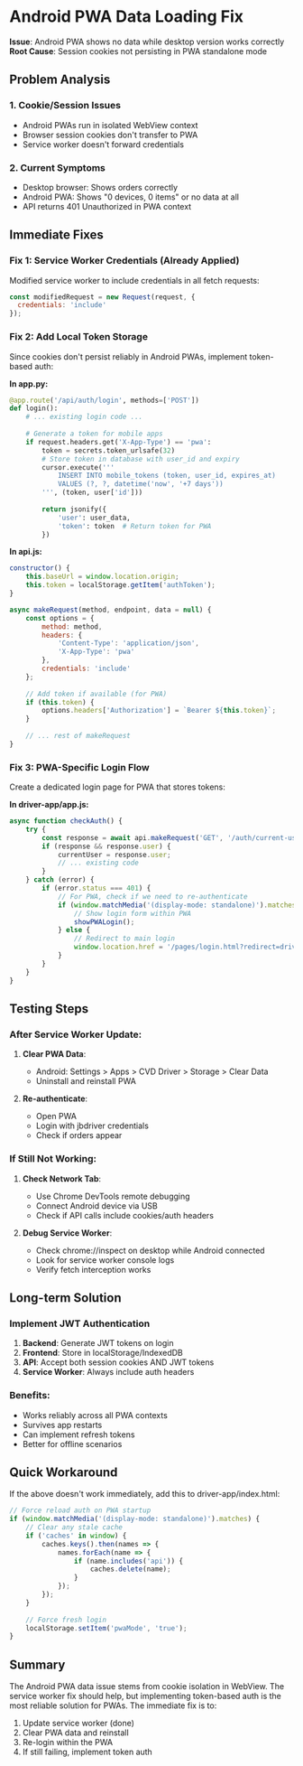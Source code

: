 # Android PWA Data Loading Fix

**Issue**: Android PWA shows no data while desktop version works correctly  
**Root Cause**: Session cookies not persisting in PWA standalone mode  

## Problem Analysis

### 1. Cookie/Session Issues
- Android PWAs run in isolated WebView context
- Browser session cookies don't transfer to PWA
- Service worker doesn't forward credentials

### 2. Current Symptoms
- Desktop browser: Shows orders correctly
- Android PWA: Shows "0 devices, 0 items" or no data at all
- API returns 401 Unauthorized in PWA context

## Immediate Fixes

### Fix 1: Service Worker Credentials (Already Applied)
Modified service worker to include credentials in all fetch requests:
```javascript
const modifiedRequest = new Request(request, {
  credentials: 'include'
});
```

### Fix 2: Add Local Token Storage
Since cookies don't persist reliably in Android PWAs, implement token-based auth:

**In app.py:**
```python
@app.route('/api/auth/login', methods=['POST'])
def login():
    # ... existing login code ...
    
    # Generate a token for mobile apps
    if request.headers.get('X-App-Type') == 'pwa':
        token = secrets.token_urlsafe(32)
        # Store token in database with user_id and expiry
        cursor.execute('''
            INSERT INTO mobile_tokens (token, user_id, expires_at)
            VALUES (?, ?, datetime('now', '+7 days'))
        ''', (token, user['id']))
        
        return jsonify({
            'user': user_data,
            'token': token  # Return token for PWA
        })
```

**In api.js:**
```javascript
constructor() {
    this.baseUrl = window.location.origin;
    this.token = localStorage.getItem('authToken');
}

async makeRequest(method, endpoint, data = null) {
    const options = {
        method: method,
        headers: {
            'Content-Type': 'application/json',
            'X-App-Type': 'pwa'
        },
        credentials: 'include'
    };
    
    // Add token if available (for PWA)
    if (this.token) {
        options.headers['Authorization'] = `Bearer ${this.token}`;
    }
    
    // ... rest of makeRequest
}
```

### Fix 3: PWA-Specific Login Flow
Create a dedicated login page for PWA that stores tokens:

**In driver-app/app.js:**
```javascript
async function checkAuth() {
    try {
        const response = await api.makeRequest('GET', '/auth/current-user');
        if (response && response.user) {
            currentUser = response.user;
            // ... existing code
        }
    } catch (error) {
        if (error.status === 401) {
            // For PWA, check if we need to re-authenticate
            if (window.matchMedia('(display-mode: standalone)').matches) {
                // Show login form within PWA
                showPWALogin();
            } else {
                // Redirect to main login
                window.location.href = '/pages/login.html?redirect=driver';
            }
        }
    }
}
```

## Testing Steps

### After Service Worker Update:
1. **Clear PWA Data**:
   - Android: Settings > Apps > CVD Driver > Storage > Clear Data
   - Uninstall and reinstall PWA

2. **Re-authenticate**:
   - Open PWA
   - Login with jbdriver credentials
   - Check if orders appear

### If Still Not Working:
1. **Check Network Tab**:
   - Use Chrome DevTools remote debugging
   - Connect Android device via USB
   - Check if API calls include cookies/auth headers

2. **Debug Service Worker**:
   - Check chrome://inspect on desktop while Android connected
   - Look for service worker console logs
   - Verify fetch interception works

## Long-term Solution

### Implement JWT Authentication
1. **Backend**: Generate JWT tokens on login
2. **Frontend**: Store in localStorage/IndexedDB
3. **API**: Accept both session cookies AND JWT tokens
4. **Service Worker**: Always include auth headers

### Benefits:
- Works reliably across all PWA contexts
- Survives app restarts
- Can implement refresh tokens
- Better for offline scenarios

## Quick Workaround

If the above doesn't work immediately, add this to driver-app/index.html:

```javascript
// Force reload auth on PWA startup
if (window.matchMedia('(display-mode: standalone)').matches) {
    // Clear any stale cache
    if ('caches' in window) {
        caches.keys().then(names => {
            names.forEach(name => {
                if (name.includes('api')) {
                    caches.delete(name);
                }
            });
        });
    }
    
    // Force fresh login
    localStorage.setItem('pwaMode', 'true');
}
```

## Summary

The Android PWA data issue stems from cookie isolation in WebView. The service worker fix should help, but implementing token-based auth is the most reliable solution for PWAs. The immediate fix is to:

1. Update service worker (done)
2. Clear PWA data and reinstall
3. Re-login within the PWA
4. If still failing, implement token auth